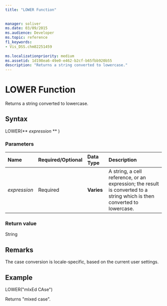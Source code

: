 ```yaml
---
title: "LOWER Function"
 
 
manager: soliver
ms.date: 03/09/2015
ms.audience: Developer
ms.topic: reference
f1_keywords:
- Vis_DSS.chm82251459
 
ms.localizationpriority: medium
ms.assetid: 1d198ea6-49e0-e462-b2cf-b65fbb920b55
description: "Returns a string converted to lowercase."
---
```


# LOWER Function

Returns a string converted to lowercase.
  
## Syntax

LOWER(** *expression* ** ) 
  
### Parameters

|**Name**|**Required/Optional**|**Data Type**|**Description**|
|:-----|:-----|:-----|:-----|
| _expression_ <br/> |Required  <br/> |**Varies** <br/> | A string, a cell reference, or an expression; the result is converted to a string which is then converted to lowercase. |
   
### Return value

String
  
## Remarks

The case conversion is locale-specific, based on the current user settings. 
  
## Example

LOWER("mIxEd CAse") 
  
Returns "mixed case". 
  

